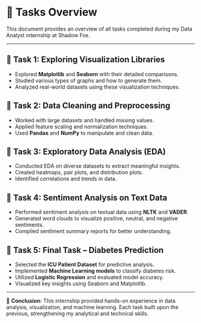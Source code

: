 # 📌 Tasks Overview

This document provides an overview of all tasks completed during my Data Analyst internship at Shadow Fox.

---

## 🔹 Task 1: Exploring Visualization Libraries
- Explored **Matplotlib** and **Seaborn** with their detailed comparisons.
- Studied various types of graphs and how to generate them.
- Analyzed real-world datasets using these visualization techniques.

## 🔹 Task 2: Data Cleaning and Preprocessing
- Worked with large datasets and handled missing values.
- Applied feature scaling and normalization techniques.
- Used **Pandas** and **NumPy** to manipulate and clean data.

## 🔹 Task 3: Exploratory Data Analysis (EDA)
- Conducted EDA on diverse datasets to extract meaningful insights.
- Created heatmaps, pair plots, and distribution plots.
- Identified correlations and trends in data.

## 🔹 Task 4: Sentiment Analysis on Text Data
- Performed sentiment analysis on textual data using **NLTK** and **VADER**.
- Generated word clouds to visualize positive, neutral, and negative sentiments.
- Compiled sentiment summary reports for better understanding.

## 🔹 Task 5: Final Task – Diabetes Prediction
- Selected the **ICU Patient Dataset** for predictive analysis.
- Implemented **Machine Learning models** to classify diabetes risk.
- Utilized **Logistic Regression** and evaluated model accuracy.
- Visualized key insights using Seaborn and Matplotlib.

---

📌 **Conclusion:** This internship provided hands-on experience in data analysis, visualization, and machine learning. Each task built upon the previous, strengthening my analytical and technical skills.
